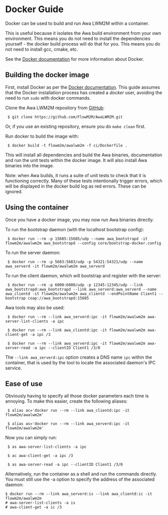 # Docker Guide

Docker can be used to build and run Awa LWM2M within a container.

This is useful because it isolates the Awa build environment from your own environment. This means you do not need to install the dependencies yourself - the docker build process will do that for you. This means you do not need to install gcc, cmake, etc.

See the [Docker documentation](https://docs.docker.com) for more information about Docker.

## Building the docker image

First, install Docker as per the [Docker documentation](https://docs.docker.com/engine/installation/). This guide assumes that the Docker installation process has created a *docker* user, avoiding the need to run `sudo` with docker commands.

Clone the Awa LWM2M repository from [GitHub](https://github.com/FlowM2M/AwaLWM2M):

``` $ git clone https://github.com/FlowM2M/AwaLWM2M.git```

Or, if you use an existing repository, ensure you do ```make clean``` first.

Run docker to build the image with:

``` $ docker build -t flowm2m/awalwm2m -f ci/Dockerfile .```

This will install all dependencies and build the Awa binaries, documentation and run the unit tests within the docker image. It will also install Awa binaries into the image.

Note: when Awa builds, it runs a suite of unit tests to check that it is functioning correctly. Many of these tests intentionally trigger errors, which will be displayed in the docker build log as red errors. These can be ignored.

## Using the container

Once you have a docker image, you may now run Awa binaries directly.

To run the bootstrap daemon (with the localhost bootstrap config):

``` $ docker run --rm -p 15685:15685/udp --name awa_bootstrapd -it flowm2m/awalwm2m awa_bootstrapd --config core/bootstrap-docker.config```

To run the server daemon:

``` $ docker run --rm -p 5683:5683/udp -p 54321:54321/udp --name awa_serverd -it flowm2m/awalwm2m awa_serverd```

To run the client daemon, which will bootstrap and register with the server:

``` $ docker run --rm -p 6000:6000/udp -p 12345:12345/udp --link awa_bootstrapd:awa_bootstrapd --link awa_serverd:awa_serverd --name awa_clientd -it flowm2m/awalwm2m awa_clientd --endPointName Client1 --bootstrap coap://awa_bootstrapd:15685```

Awa tools may also be used:

``` $ docker run --rm --link awa_serverd:ipc -it flowm2m/awalwm2m awa-server-list-clients -a ipc```

``` $ docker run --rm --link awa_clientd:ipc -it flowm2m/awalwm2m awa-client-get -a ipc /3```

``` $ docker run --rm --link awa_serverd:ipc -it flowm2m/awalwm2m awa-server-read -a ipc --clientID Client1 /3/0```

The `--link awa_serverd:ipc` option creates a DNS name `ipc` within the container, that is used by the tool to locate the associated daemon's IPC service.

## Ease of use

Obviously having to specify all those docker parameters each time is annoying. To make this easier, create the following aliases:

``` $ alias ac='docker run --rm --link awa_clientd:ipc -it flowm2m/awalwm2m'```

``` $ alias as='docker run --rm --link awa_serverd:ipc -it flowm2m/awalwm2m'```

Now you can simply run:

``` $ as awa-server-list-clients -a ipc```

``` $ ac awa-client-get -a ipc /3```

``` $ as awa-server-read -a ipc --clientID Client1 /3/0```

Alternatively, run the container as a shell and run the commands directly. You must still use the -a option to specify the address of the associated daemon:

```
$ docker run --rm --link awa_serverd:is --link awa_clientd:ic -it flowm2m/awalwm2m
# awa-server-list-clients -a is
# awa-client-get -a ic /3
```


